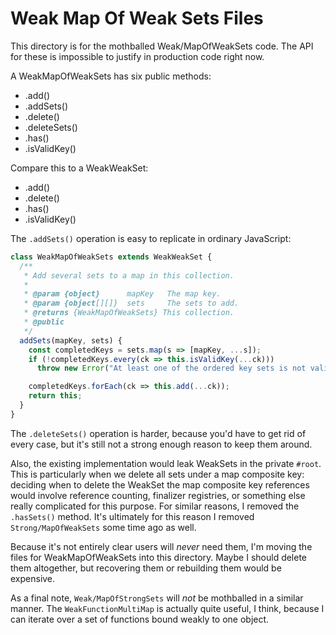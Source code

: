 # Weak Map Of Weak Sets Files

This directory is for the mothballed Weak/MapOfWeakSets code.  The API for these is impossible to justify in production code right now.

A WeakMapOfWeakSets has six public methods:

- .add()
- .addSets()
- .delete()
- .deleteSets()
- .has()
- .isValidKey()

Compare this to a WeakWeakSet:

- .add()
- .delete()
- .has()
- .isValidKey()

The `.addSets()` operation is easy to replicate in ordinary JavaScript:

```javascript
class WeakMapOfWeakSets extends WeakWeakSet {
  /**
   * Add several sets to a map in this collection.
   *
   * @param {object}      mapKey   The map key.
   * @param {object[][]}  sets     The sets to add.
   * @returns {WeakMapOfWeakSets} This collection.
   * @public
   */
  addSets(mapKey, sets) {
    const completedKeys = sets.map(s => [mapKey, ...s]);
    if (!completedKeys.every(ck => this.isValidKey(...ck)))
      throw new Error("At least one of the ordered key sets is not valid!");

    completedKeys.forEach(ck => this.add(...ck));
    return this;
  }
}
```

The `.deleteSets()` operation is harder, because you'd have to get rid of every case, but it's still not a strong enough reason to keep them around.

Also, the existing implementation would leak WeakSets in the private `#root`.  This is particularly when we delete all sets under a map composite key:  deciding when to delete the WeakSet the map composite key references would involve reference counting, finalizer registries, or something else really complicated for this purpose.  For similar reasons, I removed the `.hasSets()` method.  It's ultimately for this reason I removed `Strong/MapOfWeakSets` some time ago as well.

Because it's not entirely clear users will _never_ need them, I'm moving the files for WeakMapOfWeakSets into this directory.  Maybe I should delete them altogether, but recovering them or rebuilding them would be expensive.

As a final note, `Weak/MapOfStrongSets` will _not_ be mothballed in a similar manner.  The `WeakFunctionMultiMap` is actually quite useful, I think, because I can iterate over a set of functions bound weakly to one object.
